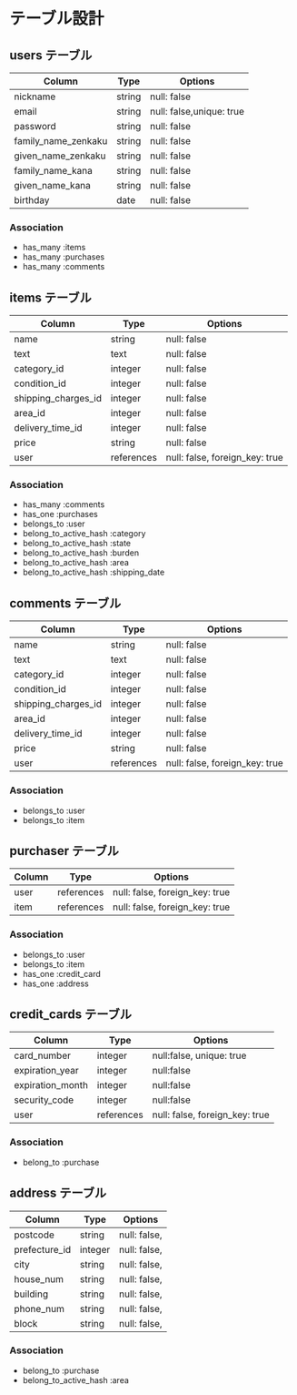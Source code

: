 # テーブル設計

## users テーブル

| Column              | Type   | Options                  |
| ------------------- | ------ | ------------------------ |
| nickname            | string | null: false              |
| email               | string | null: false,unique: true |
| password            | string | null: false              |
| family_name_zenkaku | string | null: false              |
| given_name_zenkaku  | string | null: false              |
| family_name_kana    | string | null: false              |
| given_name_kana     | string | null: false              |
| birthday            | date   | null: false              |

### Association

- has_many :items
- has_many :purchases
- has_many :comments


## items テーブル

| Column                | Type       | Options                        |
| --------------------- | ---------- | ------------------------------ |
| name                  | string     | null: false                    |
| text                  | text       | null: false                    |
| category_id           | integer    | null: false                    |
| condition_id          | integer    | null: false                    |
| shipping_charges_id   | integer    | null: false                    |
| area_id               | integer    | null: false                    |
| delivery_time_id      | integer    | null: false                    |
| price                 | string     | null: false                    |
| user                  | references | null: false, foreign_key: true |

### Association

- has_many   :comments
- has_one    :purchases
- belongs_to :user
- belong_to_active_hash :category
- belong_to_active_hash :state
- belong_to_active_hash :burden
- belong_to_active_hash :area
- belong_to_active_hash :shipping_date


## comments テーブル

| Column                | Type       | Options                        |
| --------------------- | ---------- | ------------------------------ |
| name                  | string     | null: false                    |
| text                  | text       | null: false                    |
| category_id           | integer    | null: false                    |
| condition_id          | integer    | null: false                    |
| shipping_charges_id   | integer    | null: false                    |
| area_id               | integer    | null: false                    |
| delivery_time_id      | integer    | null: false                    |
| price                 | string     | null: false                    |
| user                  | references | null: false, foreign_key: true |

### Association

- belongs_to :user
- belongs_to :item


## purchaser テーブル

| Column | Type       | Options                        |
| ------ | ---------- | ------------------------------ |
| user   | references | null: false, foreign_key: true |
| item   | references | null: false, foreign_key: true |

### Association

- belongs_to :user
- belongs_to :item
- has_one    :credit_card
- has_one    :address


## credit_cards テーブル
| Column           | Type       | Options                        |
| ---------------- | ---------- | ------------------------------ |
| card_number      | integer    | null:false, unique: true       |
| expiration_year  | integer    |	null:false                     |
| expiration_month | integer    | null:false                     |
| security_code    | integer    | null:false                     |
| user             | references | null: false, foreign_key: true |

### Association

- belong_to :purchase


## address テーブル

| Column        | Type       | Options      |
| ------------- | ---------- | ------------ |
| postcode      | string     | null: false, |
| prefecture_id | integer    | null: false, |
| city          | string     | null: false, |
| house_num     | string     | null: false, |
| building      | string     | null: false, |
| phone_num     | string     | null: false, |
| block         | string     | null: false, |

### Association

- belong_to :purchase
- belong_to_active_hash :area